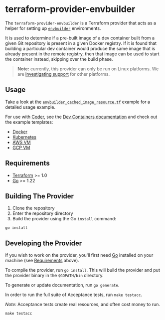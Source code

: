 # terraform-provider-envbuilder

The `terraform-provider-envbuilder` is a Terraform provider that acts as a helper for setting up [`envbuilder`](https://envbuilder.sh) environments.

It is used to determine if a pre-built image of a dev container built from a given Git repository is present in a given Docker registry.
If it is found that building a particular dev container would produce the same image that is already present in the remote registry, then that image can be used to start the container instead, skipping over the build phase.

> **Note:** currently, this provider can only be run on Linux platforms. We are [investigating support](https://github.com/coder/terraform-provider-envbuilder/issues/26) for other platforms. 

## Usage

Take a look at the [`envbuilder_cached_image_resource.tf`](./examples/resources/envbuilder_cached_image/envbuilder_cached_image_resource.tf) example for a detailed usage example.

For use with [Coder](https://github.com/coder/coder), see the [Dev Containers documentation](https://coder.com/docs/templates/dev-containers) and check out the example templates:
- [Docker](https://github.com/coder/coder/tree/main/examples/templates/docker-devcontainer)
- [Kubernetes](https://github.com/coder/coder/tree/main/examples/templates/kubernetes-devcontainer)
- [AWS VM](https://github.com/coder/coder/tree/main/examples/templates/aws-devcontainer)
- [GCP VM](https://github.com/coder/coder/tree/main/examples/templates/gcp-devcontainer)

## Requirements

- [Terraform](https://developer.hashicorp.com/terraform/downloads) >= 1.0
- [Go](https://golang.org/doc/install) >= 1.22

## Building The Provider

1. Clone the repository
1. Enter the repository directory
1. Build the provider using the Go `install` command:

```shell
go install
```

## Developing the Provider

If you wish to work on the provider, you'll first need [Go](http://www.golang.org) installed on your machine (see [Requirements](#requirements) above).

To compile the provider, run `go install`. This will build the provider and put the provider binary in the `$GOPATH/bin` directory.

To generate or update documentation, run `go generate`.

In order to run the full suite of Acceptance tests, run `make testacc`.

*Note:* Acceptance tests create real resources, and often cost money to run.

```shell
make testacc
```
